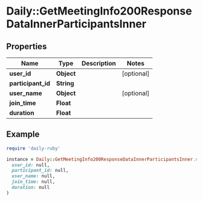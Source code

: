 # Daily::GetMeetingInfo200ResponseDataInnerParticipantsInner

## Properties

| Name | Type | Description | Notes |
| ---- | ---- | ----------- | ----- |
| **user_id** | **Object** |  | [optional] |
| **participant_id** | **String** |  |  |
| **user_name** | **Object** |  | [optional] |
| **join_time** | **Float** |  |  |
| **duration** | **Float** |  |  |

## Example

```ruby
require 'daily-ruby'

instance = Daily::GetMeetingInfo200ResponseDataInnerParticipantsInner.new(
  user_id: null,
  participant_id: null,
  user_name: null,
  join_time: null,
  duration: null
)
```

